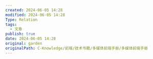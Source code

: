 ```yaml
---
created: 2024-06-05 14:28
modified: 2024-06-05 14:28
Type: Relation
tags:
  - 文章
publish: true
date: 2024-06-05 14:28
original: garden
originalPath: C-Knowledge/前端/技术书籍/多媒体前端手册/多媒体前端手册
---
```

